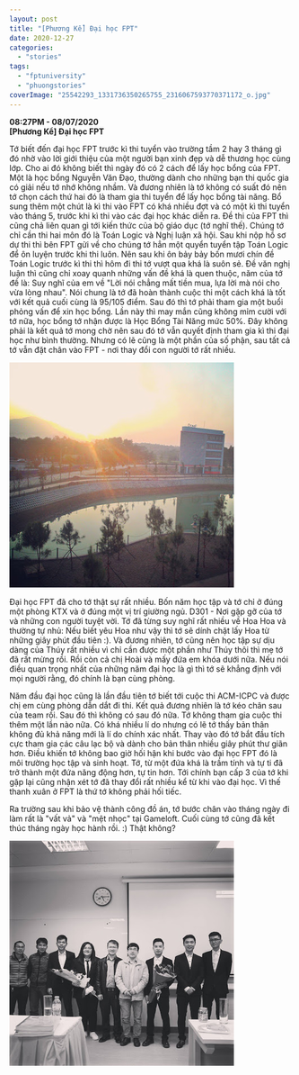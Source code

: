 ```yaml
---
layout: post
title: "[Phương Kể] Đại học FPT"
date: 2020-12-27
categories: 
  - "stories"
tags: 
  - "fptuniversity"
  - "phuongstories"
coverImage: "25542293_1331736350265755_2316067593770371172_o.jpg"
---
```


**08:27PM - 08/07/2020**  
**\[Phương Kể\] Đại học FPT**

Tớ biết đến đại học FPT trước kì thi tuyển vào trường tầm 2 hay 3 tháng gì đó nhờ vào lời giới thiệu của một người bạn xinh đẹp và dễ thương học cùng lớp. Cho ai đó không biết thì ngày đó có 2 cách để lấy học bổng của FPT. Một là học bổng Nguyễn Văn Đạo, thường dành cho những bạn thi quốc gia có giải nếu tớ nhớ không nhầm. Và đương nhiên là tớ không có suất đó nên tớ chọn cách thứ hai đó là tham gia thi tuyển để lấy học bổng tài năng. Bổ sung thêm một chút là kì thi vào FPT có khá nhiều đợt và có một kì thi tuyển vào tháng 5, trước khi kì thi vào các đại học khác diễn ra. Đề thi của FPT thì cũng chả liên quan gì tới kiến thức của bộ giáo dục (tớ nghĩ thế). Chúng tớ chỉ cần thi hai môn đó là Toán Logic và Nghị luận xã hội. Sau khi nộp hồ sơ dự thi thì bên FPT gửi về cho chúng tớ hẳn một quyển tuyển tập Toán Logic để ôn luyện trước khi thi luôn. Nên sau khi ôn bảy bảy bốn mươi chín đề Toán Logic trước kì thi thì hôm đi thi tớ vượt qua khá là suôn sẻ. Đề văn nghị luận thì cũng chỉ xoay quanh những vấn đề khá là quen thuộc, năm của tớ đề là: Suy nghĩ của em về "Lời nói chẳng mất tiền mua, lựa lời mà nói cho vừa lòng nhau". Nói chung là tớ đã hoàn thành cuộc thi một cách khá là tốt với kết quả cuối cùng là 95/105 điểm. Sau đó thì tớ phải tham gia một buổi phỏng vấn để xin học bổng. Lần này thì may mắn cũng không mỉm cười với tớ nữa, học bổng tớ nhận được là Học Bổng Tài Năng mức 50%. Đây không phải là kết quả tớ mong chờ nên sau đó tớ vẫn quyết định tham gia kì thi đại học như bình thường. Nhưng có lẽ cũng là một phần của số phận, sau tất cả tớ vẫn đặt chân vào FPT - nơi thay đổi con người tớ rất nhiều.

![](./images/c64c1-1499455_669008783205185_7204453773333988111_n.jpg)

Đại học FPT đã cho tớ thật sự rất nhiều. Bốn năm học tập và tớ chỉ ở đúng một phòng KTX và ở đúng một vị trí giường ngủ. D301 - Nơi gặp gỡ của tớ và những con người tuyệt vời. Tớ đã từng suy nghĩ rất nhiều về Hoa Hoa và thường tự nhủ: Nếu biết yêu Hoa như vậy thì tớ sẽ dính chặt lấy Hoa từ những giây phút đầu tiên :). Và đương nhiên, tớ cũng nên học tập sự dịu dàng của Thúy rất nhiều vì chỉ cần được một phần như Thúy thôi thì mẹ tớ đã rất mừng rồi. Rồi còn cả chị Hoài và mấy đứa em khóa dưới nữa. Nếu nói điều quan trọng nhất của những năm đại học là gì thì tớ sẽ khẳng định với mọi người rằng, đó chính là bạn cùng phòng. 

Năm đầu đại học cũng là lần đầu tiên tớ biết tới cuộc thi ACM-ICPC và được chị em cùng phòng dẫn dắt đi thi. Kết quả đương nhiên là tớ kéo chân sau của team rồi. Sau đó thì không có sau đó nữa. Tớ không tham gia cuộc thi thêm một lần nào nữa. Có khá nhiều lí do nhưng có lẽ tớ thấy bản thân không đủ khả năng mới là lí do chính xác nhất. Thay vào đó tớ bắt đầu tích cực tham gia các câu lạc bộ và dành cho bản thân nhiều giây phút thư giãn hơn. Điều khiến tớ không bao giờ hối hận khi bước vào đại học FPT đó là môi trường học tập và sinh hoạt. Tớ, từ một đứa khá là trầm tính và tự ti đã trở thành một đứa năng động hơn, tự tin hơn. Tới chính bạn cấp 3 của tớ khi gặp lại cũng nhận xét tớ đã thay đổi rất nhiều kể từ khi vào đại học. Vì thế thanh xuân ở FPT là thứ tớ không phải hối tiếc.

Ra trường sau khi bảo vệ thành công đồ án, tớ bước chân vào tháng ngày đi làm rất là "vất vả" và "mệt nhọc" tại Gameloft. Cuối cùng tớ cũng đã kết thúc tháng ngày học hành rồi. :) Thật không?

![](./images/1bc63-25542293_1331736350265755_2316067593770371172_o.jpg)
